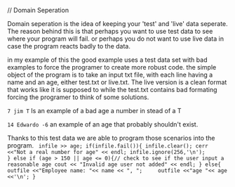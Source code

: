 // Domain Seperation

Domain seperation is the idea of keeping your 'test' and 'live' data seperate. The reason behind this is that perhaps you
want to use test data to see where your program will fail. or perhaps you do not want to use live data in case the program 
reacts badly to the data.

in my example of this the good example uses a test data set with bad examples to force the programer to create more robust code.
the simple object of the program is to take an input txt file, with each line having a name and an age, either test.txt or live.txt. The live version is a clean format that works like it is supposed to while the test.txt contains bad formating forcing the programer to think of some solutions.

`7 jim T` Is an example of a bad age a number in stead of a T
 
`14 Edwardo -6` an example of an age that probably shouldn't exist. 

Thanks to this test data we are able to program those scenarios into the program.
    ```
    infile >> age;
    if(infile.fail()){
         infile.clear();
         cerr <<"Not a real number for age" << endl;
         infile.ignore(256,'\n');        
      }
      else if (age > 150 || age <= 0){// check to see if the user input a reasonable age
         cout << "Invalid age user not added" << endl;
      }
      else{
      outfile <<"Employee name: "<< name << ", ";    
      outfile <<"age "<< age <<'\n';
      }```
